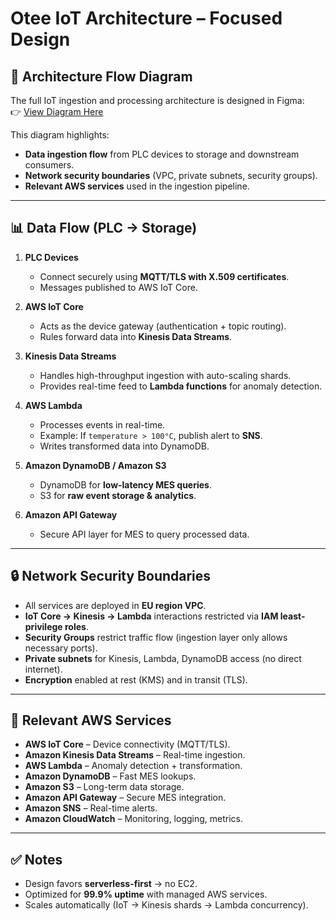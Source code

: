 # Otee IoT Architecture – Focused Design

## 📌 Architecture Flow Diagram
The full IoT ingestion and processing architecture is designed in Figma:  
👉 [View Diagram Here](https://www.figma.com/make/dLdp58bJ8iaAWDIIbQTvvl/IoT-Architecture-Flow-Diagram?fullscreen=1)

This diagram highlights:
- **Data ingestion flow** from PLC devices to storage and downstream consumers.
- **Network security boundaries** (VPC, private subnets, security groups).
- **Relevant AWS services** used in the ingestion pipeline.

---

## 📊 Data Flow (PLC → Storage)

1. **PLC Devices**  
   - Connect securely using **MQTT/TLS with X.509 certificates**.
   - Messages published to AWS IoT Core.

2. **AWS IoT Core**  
   - Acts as the device gateway (authentication + topic routing).
   - Rules forward data into **Kinesis Data Streams**.

3. **Kinesis Data Streams**  
   - Handles high-throughput ingestion with auto-scaling shards.
   - Provides real-time feed to **Lambda functions** for anomaly detection.

4. **AWS Lambda**  
   - Processes events in real-time.
   - Example: If `temperature > 100°C`, publish alert to **SNS**.
   - Writes transformed data into DynamoDB.

5. **Amazon DynamoDB / Amazon S3**  
   - DynamoDB for **low-latency MES queries**.  
   - S3 for **raw event storage & analytics**.

6. **Amazon API Gateway**  
   - Secure API layer for MES to query processed data.

---

## 🔒 Network Security Boundaries
- All services are deployed in **EU region VPC**.  
- **IoT Core → Kinesis → Lambda** interactions restricted via **IAM least-privilege roles**.  
- **Security Groups** restrict traffic flow (ingestion layer only allows necessary ports).  
- **Private subnets** for Kinesis, Lambda, DynamoDB access (no direct internet).  
- **Encryption** enabled at rest (KMS) and in transit (TLS).  

---

## 🧩 Relevant AWS Services
- **AWS IoT Core** – Device connectivity (MQTT/TLS).  
- **Amazon Kinesis Data Streams** – Real-time ingestion.  
- **AWS Lambda** – Anomaly detection + transformation.  
- **Amazon DynamoDB** – Fast MES lookups.  
- **Amazon S3** – Long-term data storage.  
- **Amazon API Gateway** – Secure MES integration.  
- **Amazon SNS** – Real-time alerts.  
- **Amazon CloudWatch** – Monitoring, logging, metrics.  

---

## ✅ Notes
- Design favors **serverless-first** → no EC2.  
- Optimized for **99.9% uptime** with managed AWS services.  
- Scales automatically (IoT → Kinesis shards → Lambda concurrency).  

